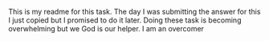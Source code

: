 This is my readme for this task. The day I was submitting the answer for this I just copied but I promised to do it later.
Doing these task is becoming overwhelming but we God is our helper.
I am an overcomer
